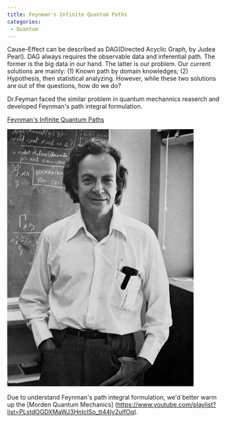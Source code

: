```yaml
---
title: Feynman's Infinite Quantum Paths
categories:
 - Quantum
---
```


Cause-Effect can be described as DAG(Directed Acyclic Graph, by Judea Pearl).
DAG always requires the observable data and inferential path. The former is the big data in our hand. The latter is our problem.
Our current solutions are mainly: (1) Known path by domain knowledges; (2) Hypothesis, then statistical analyzing. 
However, while these two solutions are out of the questions, how do we do? 

Dr.Feyman faced the similar problem in quantum mechannics reaserch and developed Feynman's path integral formulation.

<!--more-->

[Feynman's Infinite Quantum Paths](https://www.youtube.com/watch?v=vSFRN-ymfgE&t=125s&ab_channel=PBSSpaceTime)

![Feynman](/assets/images/Feynman-1.png)

Due to understand Feynman's path integral formulation, we'd better warm up the [Morden Quantum Mechanics]
(https://www.youtube.com/playlist?list=PLstdOGDXMaWJ3HnIclSo_tt44ly2ulfOq).

